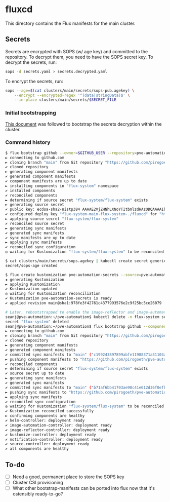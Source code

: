# fluxcd

This directory contains the Flux manifests for the main cluster.

## Secrets

Secrets are encrypted with SOPS (w/ age key) and committed to the repository. To decrypt them, you need to have the SOPS secret key. To decrypt the secrets, run:

```bash
sops -d secrets.yaml > secrets.decrypted.yaml
```

To encrypt the secrets, run:

```bash
sops --age=$(cat clusters/main/secrets/sops-pub.agekey) \
    --encrypt --encrypted-regex '^(data|stringData)$' \
    --in-place clusters/main/secrets/$SECRET_FILE
```

### Initial bootstrapping

[This document](https://web.archive.org/web/20230603204656/https://fluxcd.io/flux/guides/mozilla-sops/) was followed to bootstrap the secrets decryption within the cluster.

### Command history

```bash
$ flux bootstrap github --owner=$GITHUB_USER --repository=pve-automation --branch=main --path=./fluxcd --personal
► connecting to github.com
► cloning branch "main" from Git repository "https://github.com/pirogoeth/pve-automation.git"
✔ cloned repository
► generating component manifests
✔ generated component manifests
✔ component manifests are up to date
► installing components in "flux-system" namespace
✔ installed components
✔ reconciled components
► determining if source secret "flux-system/flux-system" exists
► generating source secret
✔ public key: ecdsa-sha2-nistp384 AAAAE2VjZHNhLXNoYTItbmlzdHAzODQAAAAIbmlzdHAzODQAAABhBEJaKdmVXGoYaKKE1vsLHEQkIkQhcbbEkgUBjX8YoSAB0FgtZUCJNDy3Tj0GiM7bMyOiaGxWAUSWqPx14JHyLABwMwuK0ZKsCdfeMVUV3J80Ik8QTw5kcZRaod5WIr8HPA==
✔ configured deploy key "flux-system-main-flux-system-./fluxcd" for "https://github.com/pirogoeth/pve-automation"
► applying source secret "flux-system/flux-system"
✔ reconciled source secret
► generating sync manifests
✔ generated sync manifests
✔ sync manifests are up to date
► applying sync manifests
✔ reconciled sync configuration
◎ waiting for Kustomization "flux-system/flux-system" to be reconciled

$ cat clusters/main/secrets/sops.agekey | kubectl create secret generic sops-age --namespace flux-system --from-file=age.agekey=/dev/stdin
secret/sops-age created

$ flux create kustomization pve-automation-secrets --source=pve-automation --path=./fluxcd/clusters/main/secrets --prune=true --interval=10m --decryption-provider=sops --decryption-secret=sops-age
✚ generating Kustomization
► applying Kustomization
✔ Kustomization updated
◎ waiting for Kustomization reconciliation
✔ Kustomization pve-automation-secrets is ready
✔ applied revision main@sha1:978fe3f42761c4377993576e2c9f25bc5ce26079

# Later, rebootstrapped to enable the image-reflector and image-automation controller
seanj@pve-automation:~/pve-automation$ kubectl delete -n flux-system secret/flux-system
secret "flux-system" deleted
seanj@pve-automation:~/pve-automation$ flux bootstrap github --components-extra=image-reflector-controller,image-automation-controller --owner=pirogoeth --repository=pve-automation --branch=main --path=./fluxcd/flux-system --read-write-key --personal
► connecting to github.com
► cloning branch "main" from Git repository "https://github.com/pirogoeth/pve-automation.git"
✔ cloned repository
► generating component manifests
✔ generated component manifests
✔ committed sync manifests to "main" ("c199243897899abfe11988371a31104a45740ed6")
► pushing component manifests to "https://github.com/pirogoeth/pve-automation.git"
✔ reconciled components
► determining if source secret "flux-system/flux-system" exists
✔ source secret up to date
► generating sync manifests
✔ generated sync manifests
✔ committed sync manifests to "main" ("b71af6bb41703ae90c41e612d36f0efbdfb1b80f")
► pushing sync manifests to "https://github.com/pirogoeth/pve-automation.git"
► applying sync manifests
✔ reconciled sync configuration
◎ waiting for Kustomization "flux-system/flux-system" to be reconciled
✔ Kustomization reconciled successfully
► confirming components are healthy
✔ helm-controller: deployment ready
✔ image-automation-controller: deployment ready
✔ image-reflector-controller: deployment ready
✔ kustomize-controller: deployment ready
✔ notification-controller: deployment ready
✔ source-controller: deployment ready
✔ all components are healthy
```

## To-do

- [ ] Need a good, permanent place to store the SOPS key
- [ ] Cluster CSI provisioning
- [ ] What other bootstrap-manifests can be ported into flux now that it's ostensibly ready-to-go?